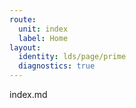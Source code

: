 ```yaml
---
route:
  unit: index
  label: Home
layout:
  identity: lds/page/prime
  diagnostics: true
---
```


index.md
